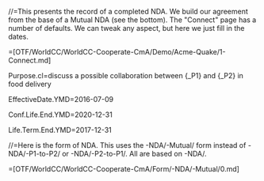 //=This presents the record of a completed NDA.  We build our agreement from the base of a Mutual NDA (see the bottom).  The "Connect" page has a number of defaults. We can tweak any aspect, but here we just fill in the dates.  

=[OTF/WorldCC/WorldCC-Cooperate-CmA/Demo/Acme-Quake/1-Connect.md]

Purpose.cl=discuss a possible collaboration between {_P1} and {_P2} in food delivery

EffectiveDate.YMD=2016-07-09

Conf.Life.End.YMD=2020-12-31

Life.Term.End.YMD=2017-12-31

//=Here is the form of NDA.  This uses the -NDA/-Mutual/ form instead of -NDA/-P1-to-P2/ or -NDA/-P2-to-P1/.  All are based on -NDA/.

=[OTF/WorldCC/WorldCC-Cooperate-CmA/Form/-NDA/-Mutual/0.md]